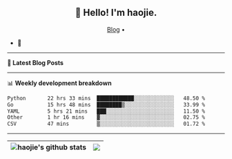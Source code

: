 <h2 align="center">👋 Hello! I'm haojie.</h2>
<p align="center">
  <a href="https://aoyouer.com">Blog</a> •
</p>


- 🔭 


-------

**📝 Latest Blog Posts**


-------

📊 **Weekly development breakdown**
<!--START_SECTION:waka-->

```txt
Python       22 hrs 33 mins  ████████████░░░░░░░░░░░░░   48.50 %
Go           15 hrs 48 mins  ████████▒░░░░░░░░░░░░░░░░   33.99 %
YAML         5 hrs 21 mins   ███░░░░░░░░░░░░░░░░░░░░░░   11.50 %
Other        1 hr 16 mins    ▓░░░░░░░░░░░░░░░░░░░░░░░░   02.75 %
CSV          47 mins         ▒░░░░░░░░░░░░░░░░░░░░░░░░   01.72 %
```

<!--END_SECTION:waka-->

-------



| <img align="center" src="https://github-readme-stats.vercel.app/api?username=haojie06&show_icons=true&theme=graywhite&show_icons=true&count_private=true&include_all_commits=true&hide_border=true" alt="haojie's github stats" /> | <img align="center" src="https://github-readme-stats.vercel.app/api/top-langs/?username=haojie06&layout=compact&theme=graywhite&hide_border=true&hide=css,html" /> |
| ------------- | ------------- |


